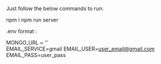 Just follow the below commands to run:

npm i
npm run server


.env format :

MONGO_URL = ''
</br>
EMAIL_SERVICE=gmail
EMAIL_USER=user_email@gmail.com
EMAIL_PASS=user_pass
